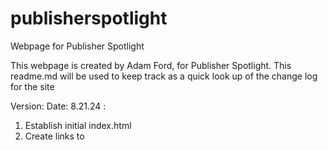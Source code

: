 # publisherspotlight
Webpage for Publisher Spotlight

This webpage is created by Adam Ford, for Publisher Spotlight.
This readme.md will be used to keep track as a quick look up of the change log for the site



Version:
Date: 
8.21.24 :
1. Establish initial index.html
2. Create links to 